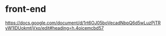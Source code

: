 # front-end

https://docs.google.com/document/d/1rt6OJ05boVecadNbpQ6d5wLuzPjTRyW1lDUokmtjVxo/edit#heading=h.4oicemcbd57
